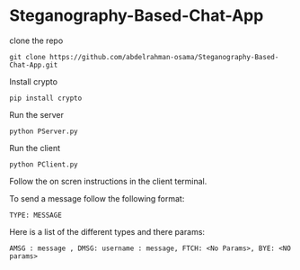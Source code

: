 # Steganography-Based-Chat-App

clone the repo
```
git clone https://github.com/abdelrahman-osama/Steganography-Based-Chat-App.git
```

Install crypto
```
pip install crypto
```
Run the server
```
python PServer.py
```

Run the client 
```
python PClient.py
```

Follow the on scren instructions in the client terminal.

To send a message follow the following format:
```
TYPE: MESSAGE
```
Here is a list of the different types and there params:
```
AMSG : message , DMSG: username : message, FTCH: <No Params>, BYE: <NO params>
```
